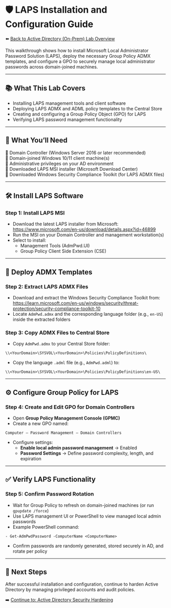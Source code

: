 # 🛡️ LAPS Installation and Configuration Guide

⬅️ [Back to Active Directory (On-Prem) Lab Overview](./README.md)

This walkthrough shows how to install Microsoft Local Administrator Password Solution (LAPS), deploy the necessary Group Policy ADMX templates, and configure a GPO to securely manage local administrator passwords across domain-joined machines.

---

## 📚 What This Lab Covers

- Installing LAPS management tools and client software  
- Deploying LAPS ADMX and ADML policy templates to the Central Store  
- Creating and configuring a Group Policy Object (GPO) for LAPS  
- Verifying LAPS password management functionality  

---

## 📝 What You’ll Need

🔹 Domain Controller (Windows Server 2016 or later recommended)  
🔹 Domain-joined Windows 10/11 client machine(s)  
🔹 Administrative privileges on your AD environment  
🔹 Downloaded LAPS MSI installer (Microsoft Download Center)  
🔹 Downloaded Windows Security Compliance Toolkit (for LAPS ADMX files)  

---

## 🛠️ Install LAPS Software

### Step 1: Install LAPS MSI

- Download the latest LAPS installer from Microsoft:  
  https://www.microsoft.com/en-us/download/details.aspx?id=46899  
- Run the MSI on your Domain Controller and management workstation(s)  
- Select to install:  
  - Management Tools (AdmPwd.UI)  
  - Group Policy Client Side Extension (CSE)  

---

## 📂 Deploy ADMX Templates

### Step 2: Extract LAPS ADMX Files

- Download and extract the Windows Security Compliance Toolkit from:  
  https://learn.microsoft.com/en-us/windows/security/threat-protection/security-compliance-toolkit-10  
- Locate `AdmPwd.admx` and the corresponding language folder (e.g., `en-US`) inside the extracted folders  

### Step 3: Copy ADMX Files to Central Store

- Copy `AdmPwd.admx` to your Central Store folder:
```
\\<YourDomain>\SYSVOL\<YourDomain>\Policies\PolicyDefinitions\
```
- Copy the language `.adml` file (e.g., `AdmPwd.adml`) to:
```
\\<YourDomain>\SYSVOL\<YourDomain>\Policies\PolicyDefinitions\en-US\
```

---

## ⚙️ Configure Group Policy for LAPS

### Step 4: Create and Edit GPO for Domain Controllers

- Open **Group Policy Management Console (GPMC)**
- Create a new GPO named:

```Computer – Password Management – Domain Controllers``` 

- Configure settings:
  - **Enable local admin password management** → Enabled
  - **Password Settings** → Define password complexity, length, and expiration

---

## ✅ Verify LAPS Functionality

### Step 5: Confirm Password Rotation
- Wait for Group Policy to refresh on domain-joined machines (or run `gpupdate /force`)
- Use LAPS management UI or PowerShell to view managed local admin passwords
- Example PowerShell command:
```
- Get-AdmPwdPassword -ComputerName <ComputerName>
```
- Confirm passwords are randomly generated, stored securely in AD, and rotate per policy

---

## 🔗 Next Steps

After successful installation and configuration, continue to harden Active Directory by managing privileged accounts and audit policies.

➡️ [Continue to: Active Directory Security Hardening](./active-directory-security-hardening.md)






























